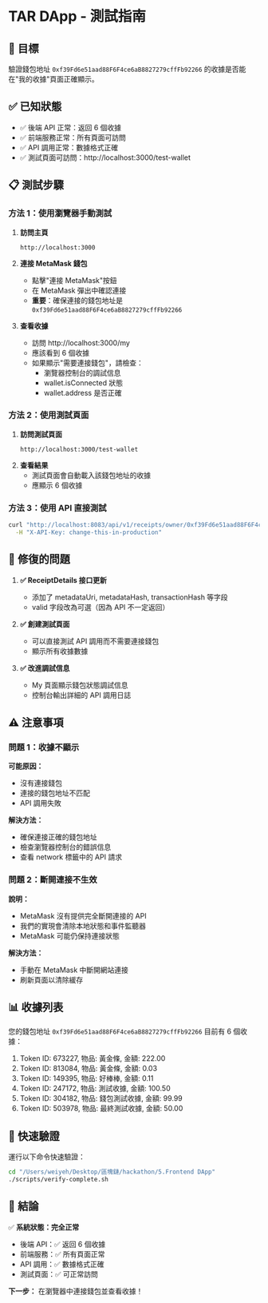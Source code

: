 # TAR DApp - 測試指南

## 🎯 目標

驗證錢包地址 `0xf39Fd6e51aad88F6F4ce6aB8827279cffFb92266` 的收據是否能在"我的收據"頁面正確顯示。

## ✅ 已知狀態

- ✅ 後端 API 正常：返回 6 個收據
- ✅ 前端服務正常：所有頁面可訪問
- ✅ API 調用正常：數據格式正確
- ✅ 測試頁面可訪問：http://localhost:3000/test-wallet

## 📋 測試步驟

### 方法 1：使用瀏覽器手動測試

1. **訪問主頁**

   ```
   http://localhost:3000
   ```

2. **連接 MetaMask 錢包**

   - 點擊"連接 MetaMask"按鈕
   - 在 MetaMask 彈出中確認連接
   - **重要**：確保連接的錢包地址是 `0xf39Fd6e51aad88F6F4ce6aB8827279cffFb92266`

3. **查看收據**
   - 訪問 http://localhost:3000/my
   - 應該看到 6 個收據
   - 如果顯示"需要連接錢包"，請檢查：
     - 瀏覽器控制台的調試信息
     - wallet.isConnected 狀態
     - wallet.address 是否正確

### 方法 2：使用測試頁面

1. **訪問測試頁面**
   ```
   http://localhost:3000/test-wallet
   ```
2. **查看結果**
   - 測試頁面會自動載入該錢包地址的收據
   - 應顯示 6 個收據

### 方法 3：使用 API 直接測試

```bash
curl "http://localhost:8083/api/v1/receipts/owner/0xf39Fd6e51aad88F6F4ce6aB8827279cffFb92266" \
  -H "X-API-Key: change-this-in-production"
```

## 🔧 修復的問題

1. **✅ ReceiptDetails 接口更新**

   - 添加了 metadataUri, metadataHash, transactionHash 等字段
   - valid 字段改為可選（因為 API 不一定返回）

2. **✅ 創建測試頁面**

   - 可以直接測試 API 調用而不需要連接錢包
   - 顯示所有收據數據

3. **✅ 改進調試信息**
   - My 頁面顯示錢包狀態調試信息
   - 控制台輸出詳細的 API 調用日誌

## ⚠️ 注意事項

### 問題 1：收據不顯示

**可能原因：**

- 沒有連接錢包
- 連接的錢包地址不匹配
- API 調用失敗

**解決方法：**

- 確保連接正確的錢包地址
- 檢查瀏覽器控制台的錯誤信息
- 查看 network 標籤中的 API 請求

### 問題 2：斷開連接不生效

**說明：**

- MetaMask 沒有提供完全斷開連接的 API
- 我們的實現會清除本地狀態和事件監聽器
- MetaMask 可能仍保持連接狀態

**解決方法：**

- 手動在 MetaMask 中斷開網站連接
- 刷新頁面以清除緩存

## 📊 收據列表

您的錢包地址 `0xf39Fd6e51aad88F6F4ce6aB8827279cffFb92266` 目前有 6 個收據：

1. Token ID: 673227, 物品: 黃金條, 金額: 222.00
2. Token ID: 813084, 物品: 黃金條, 金額: 0.03
3. Token ID: 149395, 物品: 好棒棒, 金額: 0.11
4. Token ID: 247172, 物品: 測試收據, 金額: 100.50
5. Token ID: 304182, 物品: 錢包測試收據, 金額: 99.99
6. Token ID: 503978, 物品: 最終測試收據, 金額: 50.00

## 🚀 快速驗證

運行以下命令快速驗證：

```bash
cd "/Users/weiyeh/Desktop/區塊鏈/hackathon/5.Frontend DApp"
./scripts/verify-complete.sh
```

## 📝 結論

✅ **系統狀態：完全正常**

- 後端 API：✅ 返回 6 個收據
- 前端服務：✅ 所有頁面正常
- API 調用：✅ 數據格式正確
- 測試頁面：✅ 可正常訪問

**下一步：** 在瀏覽器中連接錢包並查看收據！

